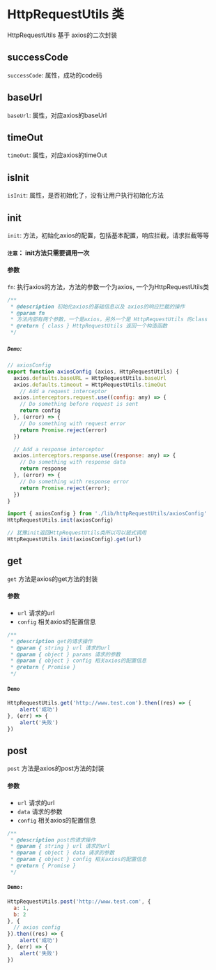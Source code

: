 # HttpRequestUtils 类
HttpRequestUtils 基于 axios的二次封装

## successCode
`successCode`: 属性，成功的code码

## baseUrl
`baseUrl`: 属性，对应axios的baseUrl

## timeOut
`timeOut`: 属性，对应axios的timeOut

## isInit
`isInit`: 属性，是否初始化了，没有让用户执行初始化方法

## init
`init`: 方法，初始化axios的配置，包括基本配置，响应拦截，请求拦截等等
#### `注意`： init方法只需要调用一次
#### 参数
`fn`: 执行axios的方法，方法的参数一个为axios, 一个为HttpRequestUtils类
```js
/**
 * @description 初始化axios的基础信息以及 axios的响应拦截的操作
 * @param fn 
 * 方法内部有两个参数，一个是axios，另外一个是 HttpRequestUtils 的class
 * @return { class } HttpRequestUtils 返回一个构造函数
 */
```
##### `Demo`:
```js
// axiosConfig
export function axiosConfig (axios, HttpRequestUtils) {
  axios.defaults.baseURL = HttpRequestUtils.baseUrl
  axios.defaults.timeout = HttpRequestUtils.timeOut
    // Add a request interceptor
  axios.interceptors.request.use((config: any) => {
    // Do something before request is sent
    return config
  }, (error) => {
    // Do something with request error
    return Promise.reject(error)
  })

  // Add a response interceptor
  axios.interceptors.response.use((response: any) => {
    // Do something with response data
    return response
  }, (error) => {
    // Do something with response error
    return Promise.reject(error);
  })
}
```
```js
import { axiosConfig } from './lib/httpRequestUtils/axiosConfig'
HttpRequestUtils.init(axiosConfig)

// 犹豫init返回HttpRequestUtils类所以可以链式调用
HttpRequestUtils.init(axiosConfig).get(url)
```

## get
`get` 方法是axios的get方法的封装
#### 参数
- `url` 请求的url
- `config` 相关axios的配置信息
```js
/**
 * @description get的请求操作
 * @param { string } url 请求的url
 * @param { object } params 请求的参数
 * @param { object } config 相关axios的配置信息
 * @return { Promise }
 */
```
#### `Demo`
```js
HttpRequestUtils.get('http://www.test.com').then((res) => {
    alert('成功')
}, (err) => {
    alert('失败')
})
```

## post
`post` 方法是axios的post方法的封装
#### 参数
- `url` 请求的url
- `data` 请求的参数
- `config` 相关axios的配置信息
```js
/**
 * @description post的请求操作
 * @param { string } url 请求的url
 * @param { object } data 请求的参数
 * @param { object } config 相关axios的配置信息
 * @return { Promise }
 */
```
#### `Demo:`
```js
HttpRequestUtils.post('http://www.test.com', {
  a: 1,
  b: 2
}, {
  // axios config
}).then((res) => {
    alert('成功')
}, (err) => {
    alert('失败')
})
```
